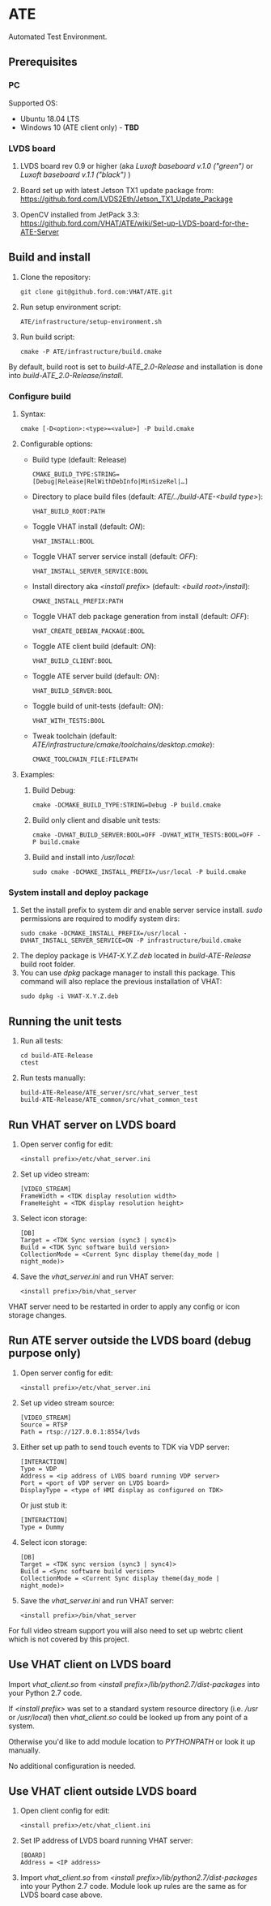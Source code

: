 # ATE
Automated Test Environment.

## Prerequisites

### PC
Supported OS:
* Ubuntu 18.04 LTS
* Windows 10 (ATE client only) - **TBD**

### LVDS board
1. LVDS board rev 0.9 or higher (aka _Luxoft baseboard v.1.0 ("green")_ or _Luxoft baseboard v.1.1 ("black")_ )

1. Board set up with latest Jetson TX1 update package from: https://github.ford.com/LVDS2Eth/Jetson_TX1_Update_Package

1. OpenCV installed from JetPack 3.3: https://github.ford.com/VHAT/ATE/wiki/Set-up-LVDS-board-for-the-ATE-Server

## Build and install

1. Clone the repository:

    ```
    git clone git@github.ford.com:VHAT/ATE.git
    ```

1. Run setup environment script:

    ```
    ATE/infrastructure/setup-environment.sh
    ```

1. Run build script:

    ```
    cmake -P ATE/infrastructure/build.cmake
    ```

By default, build root is set to _build-ATE_2.0-Release_ and installation is done into _build-ATE_2.0-Release/install_.

### Configure build

1. Syntax:

    ```
    cmake [-D<option>:<type>=<value>] -P build.cmake
    ```

1. Configurable options:
    - Build type (default: Release)
      ```
      CMAKE_BUILD_TYPE:STRING=[Debug|Release|RelWithDebInfo|MinSizeRel|…]
      ```
    - Directory to place build files (default: _ATE/../build-ATE-\<build type\>_):
      ```
      VHAT_BUILD_ROOT:PATH
      ```
    - Toggle VHAT install (default: _ON_):
      ```
      VHAT_INSTALL:BOOL
      ```
    - Toggle VHAT server service install (default: _OFF_):
      ```
      VHAT_INSTALL_SERVER_SERVICE:BOOL
      ```
    - Install directory aka _\<install prefix>_ (default: _<build root\>/install_):
      ```
      CMAKE_INSTALL_PREFIX:PATH
      ```
    - Toggle VHAT deb package generation from install (default: _OFF_):
      ```
      VHAT_CREATE_DEBIAN_PACKAGE:BOOL
      ```
    - Toggle ATE client build (default: _ON_):
      ```
      VHAT_BUILD_CLIENT:BOOL
      ```
    - Toggle ATE server build (default: _ON_):
      ```
      VHAT_BUILD_SERVER:BOOL
      ```
    - Toggle build of unit-tests (default: _ON_):
      ```
      VHAT_WITH_TESTS:BOOL
      ```
    - Tweak toolchain (default: _ATE/infrastructure/cmake/toolchains/desktop.cmake_):
      ```
      CMAKE_TOOLCHAIN_FILE:FILEPATH
      ```

1. Examples:
    1. Build Debug:
        ```
        cmake -DCMAKE_BUILD_TYPE:STRING=Debug -P build.cmake
        ```
    1. Build only client and disable unit tests:
        ```
        cmake -DVHAT_BUILD_SERVER:BOOL=OFF -DVHAT_WITH_TESTS:BOOL=OFF -P build.cmake
        ```
    1. Build and install into _/usr/local_:
        ```
        sudo cmake -DCMAKE_INSTALL_PREFIX=/usr/local -P build.cmake
        ```
### System install and deploy package

1. Set the install prefix to system dir and enable server service install. _sudo_ permissions are required to modify system dirs:
    ```
    sudo cmake -DCMAKE_INSTALL_PREFIX=/usr/local -DVHAT_INSTALL_SERVER_SERVICE=ON -P infrastructure/build.cmake
    ```
1. The deploy package is _VHAT-X.Y.Z.deb_ located in _build-ATE-Release_ build root folder.
1. You can use _dpkg_ package manager to install this package. This command will also replace the previous installation of VHAT:
    ```
    sudo dpkg -i VHAT-X.Y.Z.deb
    ```

## Running the unit tests

1. Run all tests:
    ```
    cd build-ATE-Release
    ctest
    ```
1. Run tests manually:
    ```
    build-ATE-Release/ATE_server/src/vhat_server_test
    build-ATE-Release/ATE_common/src/vhat_common_test
    ```

## Run VHAT server on LVDS board

1. Open server config for edit:
    ```
    <install prefix>/etc/vhat_server.ini
    ```

1. Set up video stream:
    ```
    [VIDEO_STREAM]
    FrameWidth = <TDK display resolution width>
    FrameHeight = <TDK display resolution height>
    ```

1. Select icon storage:
    ```
    [DB]
    Target = <TDK Sync version (sync3 | sync4)>
    Build = <TDK Sync software build version>
    CollectionMode = <Current Sync display theme(day_mode | night_mode)>
    ```

1. Save the _vhat_server.ini_ and run VHAT server:
    ```
    <install prefix>/bin/vhat_server
    ```

VHAT server need to be restarted in order to apply any config or icon storage changes.

## Run ATE server outside the LVDS board (debug purpose only)

1. Open server config for edit:
    ```
    <install prefix>/etc/vhat_server.ini
    ```

1. Set up video stream source:
    ```
    [VIDEO_STREAM]
    Source = RTSP
    Path = rtsp://127.0.0.1:8554/lvds
    ```

1. Either set up path to send touch events to TDK via VDP server:
    ```
    [INTERACTION]
    Type = VDP
    Address = <ip address of LVDS board running VDP server>
    Port = <port of VDP server on LVDS board>
    DisplayType = <type of HMI display as configured on TDK>
    ```

   Or just stub it:
    ```
    [INTERACTION]
    Type = Dummy
    ```

1. Select icon storage:
    ```
    [DB]
    Target = <TDK sync version (sync3 | sync4)>
    Build = <Sync software build version>
    CollectionMode = <Current Sync display theme(day_mode | night_mode)>
    ```

1. Save the _vhat_server.ini_ and run VHAT server:
    ```
   <install prefix>/bin/vhat_server
    ```

For full video stream support you will also need to set up webrtc client which is not covered by this project.

## Use VHAT client on LVDS board

Import _vhat_client.so_ from _<install prefix\>/lib/python2.7/dist-packages_ into your Python 2.7 code.

If _\<install prefix>_ was set to a standard system resource directory (i.e. _/usr_ or _/usr/local_) then _vhat_client.so_ could be looked up from any point of a system.

Otherwise you'd like to add module location to _PYTHONPATH_ or look it up manually.

No additional configuration is needed.

## Use VHAT client outside LVDS board

1. Open client config for edit:
    ```
    <install prefix>/etc/vhat_client.ini
    ```
1. Set IP address of LVDS board running VHAT server:
    ```
    [BOARD]
    Address = <IP address>
    ```
1. Import _vhat_client.so_ from _<install prefix\>/lib/python2.7/dist-packages_ into your Python 2.7 code. Module look up rules are the same as for LVDS board case above.
